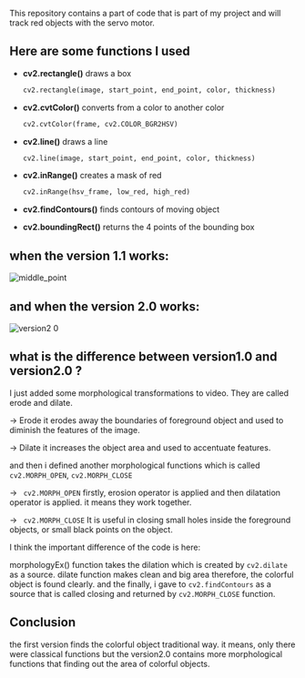 This repository contains a part of code that is part of my project and will track red objects with the servo motor.

## Here are some functions I used

* **cv2.rectangle()** draws a box 
	```python
	cv2.rectangle(image, start_point, end_point, color, thickness)
	```
* **cv2.cvtColor()** converts from a color to another color
	```python
	cv2.cvtColor(frame, cv2.COLOR_BGR2HSV)
	```
* **cv2.line()** draws a line
	```python
	cv2.line(image, start_point, end_point, color, thickness)
	```
* **cv2.inRange()** creates a mask of red
	```python
	cv2.inRange(hsv_frame, low_red, high_red)
	```
* **cv2.findContours()** finds contours of moving object

* **cv2.boundingRect()** returns the 4 points of the bounding box


## when the version 1.1 works:
![middle_point](https://user-images.githubusercontent.com/30235603/74566304-3fa0c680-4f84-11ea-8045-f019609c73b2.png)


## and when the version 2.0 works:

![version2 0](https://user-images.githubusercontent.com/30235603/75790950-ed7de480-5d7c-11ea-98e3-c829494f7a13.png)



## what is the difference between version1.0 and version2.0 ?

I just added some morphological transformations to video. They are called erode and dilate. 

-> Erode 
it erodes away the boundaries of foreground object and used to diminish the features of the image.

-> Dilate
it increases the object area and used to accentuate features.

and then i defined another morphological functions which is called ``` cv2.MORPH_OPEN```, ```cv2.MORPH_CLOSE```

-> ``` cv2.MORPH_OPEN``` firstly, erosion operator is applied and then dilatation operator is applied. it means they work together.

-> ``` cv2.MORPH_CLOSE``` It is useful in closing small holes inside the foreground objects, or small black points on the object.


I think the important difference of the code is here:

morphologyEx() function takes the dilation which is created by ``` cv2.dilate ``` as a source. 
dilate function makes clean and big area therefore, the colorful object is found clearly.
and the finally, i gave to ``` cv2.findContours ``` as a source that is called closing and returned by ``` cv2.MORPH_CLOSE ``` function.

## Conclusion

the first version finds the colorful object traditional way. it means, only there were classical functions
but the version2.0 contains more morphological functions that finding out the area of colorful objects.

